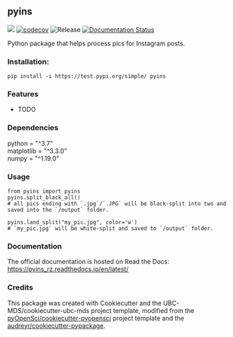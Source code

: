 ## pyins 

![](https://github.com/Zhang-Haipeng/pyins/workflows/build/badge.svg) [![codecov](https://codecov.io/gh/Zhang-Haipeng/pyins/branch/main/graph/badge.svg)](https://codecov.io/gh/Zhang-Haipeng/pyins) ![Release](https://github.com/Zhang-Haipeng/pyins/workflows/Release/badge.svg) [![Documentation Status](https://readthedocs.org/projects/pyins/badge/?version=latest)](https://pyins_rz.readthedocs.io/en/latest/?badge=latest)

Python package that helps process pics for Instagram posts.

### Installation:

```
pip install -i https://test.pypi.org/simple/ pyins
```

### Features
- TODO

### Dependencies

python = "^3.7"  
matplotlib = "^3.3.0"  
numpy = "^1.19.0"  

### Usage

```
from pyins import pyins
pyins.split_black_all()
# all pics ending with `.jpg`/`.JPG` will be black-split into two and saved into the `/output` folder. 

pyins.land_split("my_pic.jpg", color='w')
# `my_pic.jpg` will be white-split and saved to `/output` folder. 
```

### Documentation
The official documentation is hosted on Read the Docs: <https://pyins_rz.readthedocs.io/en/latest/>

### Credits
This package was created with Cookiecutter and the UBC-MDS/cookiecutter-ubc-mds project template, modified from the [pyOpenSci/cookiecutter-pyopensci](https://github.com/pyOpenSci/cookiecutter-pyopensci) project template and the [audreyr/cookiecutter-pypackage](https://github.com/audreyr/cookiecutter-pypackage).
